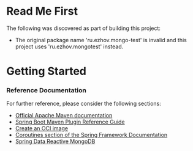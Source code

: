 # Read Me First
The following was discovered as part of building this project:

* The original package name 'ru.ezhov.mongo-test' is invalid and this project uses 'ru.ezhov.mongotest' instead.

# Getting Started

### Reference Documentation
For further reference, please consider the following sections:

* [Official Apache Maven documentation](https://maven.apache.org/guides/index.html)
* [Spring Boot Maven Plugin Reference Guide](https://docs.spring.io/spring-boot/docs/2.5.2/maven-plugin/reference/html/)
* [Create an OCI image](https://docs.spring.io/spring-boot/docs/2.5.2/maven-plugin/reference/html/#build-image)
* [Coroutines section of the Spring Framework Documentation](https://docs.spring.io/spring/docs/5.3.8/spring-framework-reference/languages.html#coroutines)
* [Spring Data Reactive MongoDB](https://docs.spring.io/spring-boot/docs/2.5.2/reference/htmlsingle/#boot-features-mongodb)

